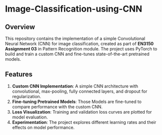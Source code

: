 # Image-Classification-using-CNN

## Overview
This repository contains the implementation of a simple Convolutional Neural Network (CNN) for image classification, created as part of **EN3150 Assignment 03** in Pattern Recognition module. The project uses PyTorch to build and train a custom CNN and fine-tunes state-of-the-art pretrained models.

## Features
1. **Custom CNN Implementation**: A simple CNN architecture with convolutional, max-pooling, fully connected layers, and dropout for regularization.
2. **Fine-tuning Pretrained Models**: Those Models are fine-tuned to compare performance with the custom CNN.
3. **Loss Visualization**: Training and validation loss curves are plotted for model evaluation.
4. **Experimentation**: The project explores different learning rates and their effects on model performance.
